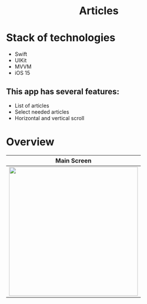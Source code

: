 <h1 align="center">Articles</h1>

# Stack of technologies

* Swift
* UIKit
* MVVM
* iOS 15



## This app has several features:
* List of articles
* Select needed articles
* Horizontal and vertical scroll

# Overview

<table>
    <thead>
        <tr>
            <th>Main Screen</th>
        </tr>
    </thead>
    <tbody>
        <tr>
            <td>
                <img width="350" src="Resources/ArticlesMain.gif">
            </td>
        </tr>
    </tbody>
</table>
